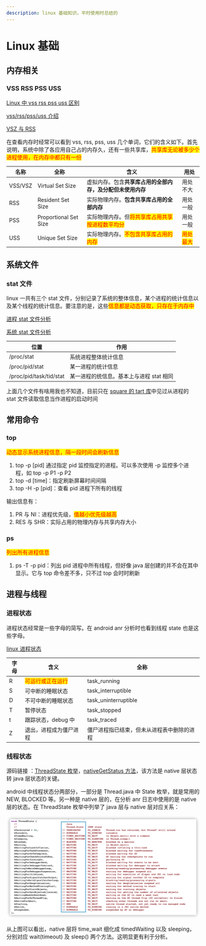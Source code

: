 ```yaml
---
description: linux 基础知识，平时使用时总结的
---
```


# Linux 基础

## 内存相关

### VSS RSS PSS USS

[Linux 中 vss rss pss uss 区别](https://segmentfault.com/a/1190000040077427)

[vss/rss/pss/uss 介绍](https://www.jianshu.com/p/3bab26d25d2e)

[VSZ 与 RSS](https://cloud.tencent.com/developer/article/1411974)

在查看内存时经常可以看到 vss, rss, pss, uss 几个单词，它们的含义如下。首先说明，系统中除了各应用自己占的内存久，还有一些共享库，<mark style="color:red;">共享库无论被多少个进程使用，在内存中都只有一份</mark>

| 名称      | 全称                    | 含义                                                      | 用处                                   |
| ------- | --------------------- | ------------------------------------------------------- | ------------------------------------ |
| VSS/VSZ | Virtual Set Size      | 虚拟内存。包含**共享库占用的全部内存，及分配但未使用内存**                         | 用处不大                                 |
| RSS     | Resident Set Size     | 实际物理内存。**包含共享库占用的全部内存**                                 | 用处一般                                 |
| PSS     | Proportional Set Size | 实际物理内存。但<mark style="color:red;">将共享库占用共享按进程数平均分</mark> | 用处一般                                 |
| USS     | Unique Set Size       |  实际物理内存。<mark style="color:red;">不包含共享库占用的内存</mark>     | <mark style="color:red;">用处最大</mark> |

## 系统文件

### stat 文件

linux 一共有三个 stat 文件，分别记录了系统的整体信息，某个进程的统计信息以及某个线程的统计信息。要注意的是，这些<mark style="color:red;">信息都是动态获取，只存在于内存中</mark>

[进程 stat 文件分析](https://www.cnblogs.com/Jimmy1988/p/10045601.html)

[系统 stat 文件分析](https://www.cpweb.top/504)

| 位置                      | 作用                       |
| ----------------------- | ------------------------ |
| /proc/stat              |  系统进程整体统计信息              |
| /proc/pid/stat          | 某一进程的统计信息                |
| /proc/pid/task/tid/stat |  某一进程的统信息。基本上与进程 stat 相同 |

上面几个文件有啥用我也不知道，目前只在 [square 的 tart 库](https://github.com/square/tart)中见过从进程的 stat 文件读取信息当作进程的启动时间

## 常用命令

### top

<mark style="color:red;">动态显示系统进程信息，隔一段时间会刷新信息</mark>

1. top -p \[pid] 通过指定 pid 监控指定的进程。可以多次使用 -p 监控多个进程，如 top -p P1 -p P2
2. top -d \[time]：指定刷新屏幕时间间隔
3. top -H -p \[pid]：查看 pid 进程下所有的线程

输出信息有：

1. PR 与 NI：进程优先级，<mark style="color:red;">值越小优先级越高</mark>
2. RES 与 SHR：实际占用的物理内存与共享内存大小

### ps

<mark style="color:red;">列出所有进程信息</mark>

1. ps -T -p pid：列出 pid 进程中所有线程，但好像 java 层创建的并不会在其中显示。它与 top 命令差不多，只不过 top 会时时刷新

## 进程与线程

### 进程状态

进程状态经常是一些字母的简写。在 android anr 分析时也看到线程 state 也是这些字母。

[linux 进程状态](https://www.cnblogs.com/klb561/p/11945157.html)

| 字母 | 含义                                       | 全称                    |
| -- | ---------------------------------------- | --------------------- |
| R  | <mark style="color:red;">可运行或正在运行</mark> | task\_running         |
| S  | 可中断的睡眠状态                                 | task\_interruptible   |
| D  | 不可中断的睡眠状态                                | task\_uninterruptible |
| T  | 暂停状态                                     | task\_stopped         |
| t  | 跟踪状态，debug 中                             | task\_traced          |
| Z  | 退出，进程成为僵尸进程                              | 僵尸进程指已结束，但未从进程表中删除的进程 |

### 线程状态

源码链接 ：[ThreadState 枚举](https://cs.android.com/android/platform/superproject/+/master:art/runtime/thread\_state.h;l=18?q=thread\_state.h\&sq=)，[nativeGetStatus 方法](https://cs.android.com/android/platform/superproject/+/master:art/runtime/native/java\_lang\_Thread.cc;l=74?q=java\_lang\_Thread.cc)，该方法是 native 层状态转 java 层状态的关键。

android 中线程状态分两部分，一部分是 Thread.java  中 State 枚举，就是常用的 NEW, BLOCKED 等。另一种是 native 层的，在分析 anr 日志中使用的是 native 层的状态。在 ThreadState 枚举中列举了 java 层与 native 层对应关系：

![](<../.gitbook/assets/iShot2021-11-24 14.21.02.png>)

从上图可以看出，native 层将 time\_wait 细化成 timedWaiting 以及 sleeping，分别对应 wait(timeout) 及 sleep() 两个方法。这明显更有利于分析。
